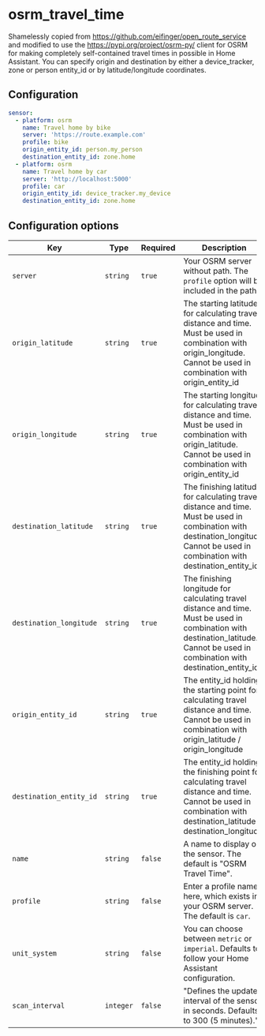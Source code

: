 # osrm_travel_time
Shamelessly copied from https://github.com/eifinger/open_route_service and modified to use the https://pypi.org/project/osrm-py/ client for OSRM for making completely self-contained travel times in possible in Home Assistant.
You can specify origin and destination by either a device_tracker, zone or person entity_id or by latitude/longitude coordinates.

## Configuration
```yaml
sensor:
  - platform: osrm
    name: Travel home by bike
    server: 'https://route.example.com'
    profile: bike
    origin_entity_id: person.my_person
    destination_entity_id: zone.home
  - platform: osrm
    name: Travel home by car
    server: 'http://localhost:5000'
    profile: car
    origin_entity_id: device_tracker.my_device
    destination_entity_id: zone.home
```
## Configuration options
Key | Type | Required | Description
-- | -- | -- | --
`server` | `string` | `true` | Your OSRM server without path. The `profile` option will be included in the path.
`origin_latitude` | `string` | `true` | The starting latitude for calculating travel distance and time. Must be used in combination with origin_longitude. Cannot be used in combination with origin_entity_id
`origin_longitude` | `string` | `true` | The starting longitude for calculating travel distance and time. Must be used in combination with origin_latitude. Cannot be used in combination with origin_entity_id
`destination_latitude` | `string` | `true` | The finishing latitude for calculating travel distance and time. Must be used in combination with destination_longitude. Cannot be used in combination with destination_entity_id
`destination_longitude` | `string` | `true` | The finishing longitude for calculating travel distance and time. Must be used in combination with destination_latitude. Cannot be used in combination with destination_entity_id
`origin_entity_id` | `string` | `true` | The entity_id holding the starting point for calculating travel distance and time. Cannot be used in combination with origin_latitude / origin_longitude
`destination_entity_id` | `string` | `true` | The entity_id holding the finishing point for calculating travel distance and time. Cannot be used in combination with destination_latitude / destination_longitude
`name` | `string` | `false` | A name to display on the sensor. The default is "OSRM Travel Time".
`profile` | `string` | `false` | Enter a profile name here, which exists in your OSRM server. The default is `car`.
`unit_system` | `string` | `false` | You can choose between `metric` or `imperial`. Defaults to follow your Home Assistant configuration.
`scan_interval` | `integer` | `false` | "Defines the update interval of the sensor in seconds. Defaults to 300 (5 minutes)."
